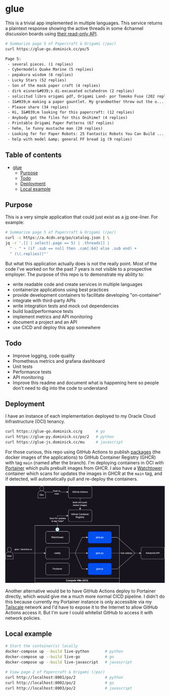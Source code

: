 # glue

This is a trivial app implemented in multiple languages. This service returns a plaintext response showing the active threads in some 4channel discussion boards using [their read-only API](https://github.com/4chan/4chan-API). 

```sh
# Summarize page 5 of Papercraft & Origami (/po/)
curl https://glue-go.dominick.cc/po/5
```
```txt
Page 5: 
 - several pieces. (1 replies)
 - Cybermodels Quake Marine (5 replies)
 - pepakura wisdom (6 replies)
 - Lucky Stars (52 replies)
 - Son of the mask paper craft (4 replies)
 - dirk eisner&#039;s di-excavated octahedron (2 replies)
 - solicitud libro origami pdf, Origami Land- por Tomoko Fuse (202 replies)
 - I&#039;m making a paper gauntlet. My grandmother threw out the o... (16 replies)
 - Please share (34 replies)
 - Hi, I&#039;m looking for this papercraft: (12 replies)
 - Anybody got the files for this Onihime? (4 replies)
 - Printable Origami Paper Patterns (67 replies)
 - hehe, le funny mustache man (20 replies)
 - Looking for for Paper Robots: 25 Fantastic Robots You Can Build ... (2 replies)
 - help with model &amp; general FF bread ig (9 replies)
```

## Table of contents <!-- omit in toc -->
- [glue](#glue)
  - [Purpose](#purpose)
  - [Todo](#todo)
  - [Deployment](#deployment)
  - [Local example](#local-example)


## Purpose
This is a very simple application that could just exist as a [jq](https://jqlang.github.io/jq/) one-liner. For example:
```sh
# Summarize page 5 of Papercraft & Origami (/po/)
curl -s https://a.4cdn.org/po/catalog.json | \
jq -r '.[] | select(.page == 5) | .threads[] |
  " - " + (if .sub == null then .com[:64] else .sub end) +
  " (\(.replies))"'
```

But what this application actually does is not the really point. Most of the code I've worked on for the past 7 years is not visible to a prospective employer. The purpose of this repo is to demonstrate my ability to:
- write readable code and create services in multiple languages
- containerize applications using best practices
- provide development containers to facilitate developing "on-container"
- integrate with third-party APIs
- write integration tests and mock out dependencies
- build load/performance tests
- implement metrics and API monitoring
- document a project and an API
- use CICD and deploy this app somewhere

## Todo
 - Improve logging, code quality
 - Prometheus metrics and grafana dashboard
 - Unit tests
 - Performance tests
 - API monitoring
 - Improve this readme and document what is happening here so people don't need to dig into the code to understand

## Deployment
I have an instance of each implementation deployed to my Oracle Cloud Infrastructure (OCI) tenancy. 

```sh
curl https://glue-go.dominick.cc/g      # go
curl https://glue-py.dominick.cc/po/2   # python
curl https://glue-js.dominick.cc/mu     # javascript
```

For those curious, this repo using GitHub Actions to publish [packages](https://github.com/dominickp?tab=packages&repo_name=glue) (the docker images of the applications) to GitHub Container Registry (GHCR) with tag `main` (named after the branch). I'm deploying containers in OCI with [Portainer](https://www.portainer.io/) which pulls prebuilt images from GHCR. I also have a [Watchtower](https://containrrr.dev/watchtower/) container which scans for updates the images in GHCR at the `main` tag, and if detected, will automatically pull and re-deploy the containers. 

<img src="./docs/img/glue-deployment.drawio.png">

Another alternative would be to have GitHub Actions deploy to Portainer directly, which would give me a much more normal CICD pipeline. I didn't do this because currently my Portainer instance is only accessible via my [Tailscale](https://tailscale.com/) network and I'd have to expose it to the Internet to allow GitHub Actions access it. But I'm sure I could whitelist GitHub to access it with network policies.

## Local example

```sh
# Start the container(s) locally
docker-compose up --build live-python       # python
docker-compose up --build live-go           # go
docker-compose up --build live-javascript   # javascript
```
```sh
# View page 2 of Papercraft & Origami (/po/)
curl http://localhost:8001/po/2             # python
curl http://localhost:8002/po/2             # go
curl http://localhost:8003/po/2             # javascript
```
